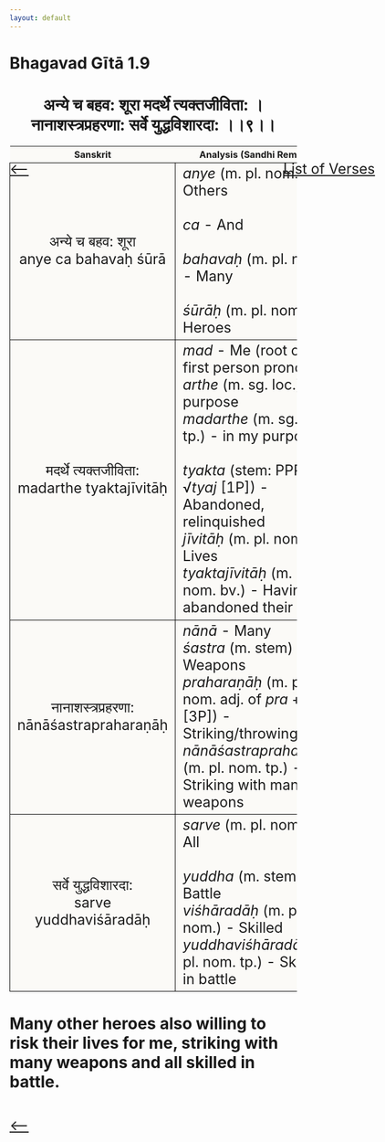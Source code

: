 ```yaml
---
layout: default
---
```

<!---
Text can be **bold**, _italic_, or ~~strikethrough~~.

[Link to another page](./another-page.html)

There should be whitespace between paragraphs.

There should be whitespace between paragraphs. We recommend including a README, or a file with information about your project.
--->

# Bhagavad Gītā 1.9

<style>
table {
  border-collapse: collapse;
  border-style: hidden;
}
th {
  background: #FBFAF7;
}
td {
  font-size: 25px;
  background: #FBFAF7;
  border: 1px solid black;
}
div.move {
  font-size: 25px;
}
</style>

<h1 style="text-align:center">
अन्ये च बहव: शूरा मदर्थे त्यक्तजीविता: ।<br>
नानाशस्त्रप्रहरणा: सर्वे युद्धविशारदा: ।।९।।
</h1>
<div class="move" style="position:relative;min-width:960px">
 <p style="position: absolute;left:480px;top:0"><a href="./ch1.html">List of Verses</a></p>
</div>
<div class="move" style="position:relative;min-width:960px">
 <p style="position: absolute;left:0;top:0"><a href="./v1-8.html">⟵</a></p>
</div>
<div class="move" style="position:relative;min-width:960px">
 <p style="position: absolute;right:0;top:0"><a href="./v1-10.html">⟶</a></p>
</div>

| Sanskrit | Analysis (Sandhi Removed) |
|:-:|-|
| अन्ये च बहव: शूरा<br>anye ca bahavaḥ śūrā | <em>anye</em> (m. pl. nom.) - Others <br><br><em>ca</em> - And<br><br><em>bahavaḥ</em> (m. pl. nom.) - Many<br><br><em>śūrāḥ</em> (m. pl. nom.) - Heroes |
| मदर्थे त्यक्तजीविता:<br>madarthe tyaktajīvitāḥ | <em>mad</em> - Me (root of the first person pronoun)<br><em>arthe</em> (m. sg. loc.) - In purpose<br><em>madarthe</em> (m. sg. loc. tp.) - in my purpose<br><br><em>tyakta</em> (stem: PPP of √<em>tyaj</em> [1P]) - Abandoned, relinquished<br><em>jīvitāḥ</em> (m. pl. nom.) - Lives<br><em>tyaktajīvitāḥ</em> (m. pl. nom. bv.) - Having abandoned their lives |
| नानाशस्त्रप्रहरणा:<br>nānāśastrapraharaṇāḥ | <em>nānā</em> - Many<br><em>śastra</em> (m. stem) - Weapons<br><em>praharaṇāḥ</em> (m. pl. nom. adj. of <em>pra</em> + √<em>hṛ</em> [3P]) - Striking/throwing<br><em>nānāśastrapraharaṇāḥ</em> (m. pl. nom. tp.) - Striking with many weapons |
| सर्वे युद्धविशारदा:<br>sarve yuddhaviśāradāḥ | <em>sarve</em> (m. pl. nom.) - All<br><br><em>yuddha</em> (m. stem) - Battle<br><em>viśhāradāḥ</em> (m. pl. nom.) - Skilled<br><em>yuddhaviśhāradāḥ</em> (m. pl. nom. tp.) - Skilled in battle |

<h1>
Many other heroes also willing to risk their lives for me, striking with many
weapons and all skilled in battle.
</h1>
<div class="move" style="position:relative;min-width:960px">
 <p style="position: absolute;left:0;top:0"><a href="./v1-8.html">⟵</a></p>
</div>
<div class="move" style="position:relative;min-width:960px">
 <p style="position: absolute;right:0;top:0"><a href="./v1-10.html">⟶</a></p>
</div>
